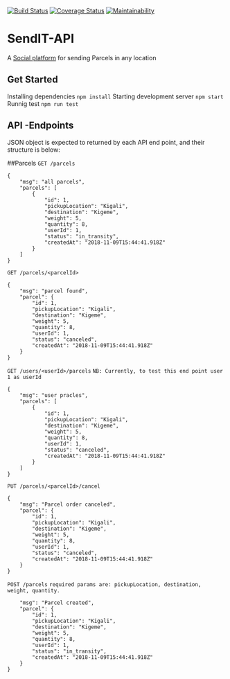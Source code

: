 [![Build Status](https://travis-ci.com/abayo-luc/SendIT-API.svg?branch=dev)](https://travis-ci.com/abayo-luc/SendIT-API)
[![Coverage Status](https://coveralls.io/repos/github/abayo-luc/SendIT-API/badge.svg?branch=CI-Branch%231)](https://coveralls.io/github/abayo-luc/SendIT-API?branch=CI-Branch%231)
[![Maintainability](https://api.codeclimate.com/v1/badges/724d6b53101222bc4b7a/maintainability)](https://codeclimate.com/github/abayo-luc/SendIT-API/maintainability)
# SendIT-API
A [Social platform](https://send-it-api.herokuapp.com/api/v1/) for sending Parcels in any location
## Get Started
Installing dependencies `npm install`
Starting development server `npm start`
Runnig test `npm run test`

## API -Endpoints
 JSON object is expected to returned by each API end point, and their structure is below:

##Parcels
`GET /parcels`
```source-json
{
    "msg": "all parcels",
    "parcels": [
        {
            "id": 1,
            "pickupLocation": "Kigali",
            "destination": "Kigeme",
            "weight": 5,
            "quantity": 8,
            "userId": 1,
            "status": "in_transity",
            "createdAt": "2018-11-09T15:44:41.918Z"
        }
    ]
}
```

`GET /parcels/<parcelId>`
```source-json
{
    "msg": "parcel found",
    "parcel": {
        "id": 1,
        "pickupLocation": "Kigali",
        "destination": "Kigeme",
        "weight": 5,
        "quantity": 8,
        "userId": 1,
        "status": "canceled",
        "createdAt": "2018-11-09T15:44:41.918Z"
    }
}
```


`GET /users/<userId>/parcels`
`NB: Currently, to test this end point user 1 as userId`
```source-json
{
    "msg": "user pracles",
    "parcels": [
        {
            "id": 1,
            "pickupLocation": "Kigali",
            "destination": "Kigeme",
            "weight": 5,
            "quantity": 8,
            "userId": 1,
            "status": "canceled",
            "createdAt": "2018-11-09T15:44:41.918Z"
        }
    ]
}
```


`PUT /parcels/<parcelId>/cancel`
```source-json
{
    "msg": "Parcel order canceled",
    "parcel": {
        "id": 1,
        "pickupLocation": "Kigali",
        "destination": "Kigeme",
        "weight": 5,
        "quantity": 8,
        "userId": 1,
        "status": "canceled",
        "createdAt": "2018-11-09T15:44:41.918Z"
    }
}
```


`POST /parcels`
`required params are: pickupLocation, destination, weight, quantity.`
```{
    "msg": "Parcel created",
    "parcel": {
        "id": 1,
        "pickupLocation": "Kigali",
        "destination": "Kigeme",
        "weight": 5,
        "quantity": 8,
        "userId": 1,
        "status": "in_transity",
        "createdAt": "2018-11-09T15:44:41.918Z"
    }
}
```

